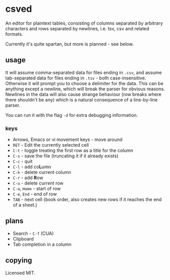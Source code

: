 # csved

An editor for plaintext tables, consisting of columns separated by arbitrary
characters and rows separated by newlines, i.e. tsv, csv and related formats.

Currently it's quite spartan, but more is planned - see below.

## usage

It will assume comma-separated data for files ending in `.csv`, and assume
tab-separated data for files ending in `.tsv` - both case-insensitive. Otherwise
it will prompt you to choose a delimiter for the data. This can be anything
except a newline, which will break the parser for obvious reasons. Newlines in
the data will also cause strange behaviour (row breaks where there shouldn't be
any) which is a natural consequence of a line-by-line parser.

You can run it with the flag `-d` for extra debugging information.

### keys

- Arrows, Emacs or vi movement keys - move around
- `RET` - Edit the currently selected cell
- `C-t` - toggle treating the first row as a title for the column
- `C-s` - save the file (truncating it if it already exists)
- `C-c` - quit
- `C-l` - add co**L**umn
- `C-k` - delete current column
- `C-r` - add **R**ow
- `C-u` - delete current row
- `C-a`, `Home` - start of row
- `C-e`, `End` - end of row
- `TAB` - next cell (book order, also creates new rows if it reaches the end of
  a sheet.)

## plans

- Search - `C-f` (CUA)
- Clipboard
- Tab completion in a column

## copying

Licensed MIT.
